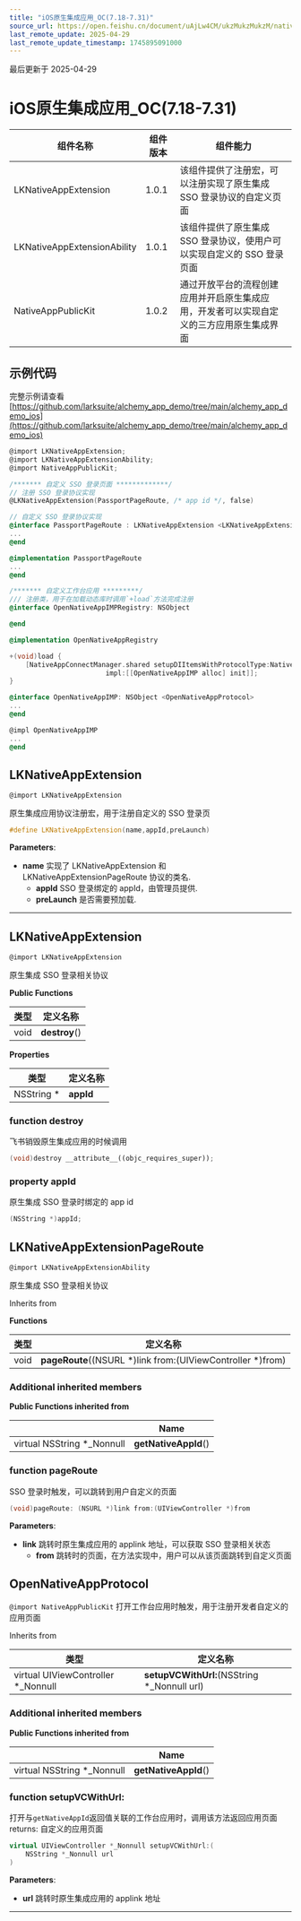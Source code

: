 ```yaml
---
title: "iOS原生集成应用_OC(7.18-7.31)"
source_url: https://open.feishu.cn/document/uAjLw4CM/ukzMukzMukzM/native-integration/open-scene-introduction/protocol-components/native-integrated-application/ios-nativeappextensionexternal_oc/ios-nativeappextensionexternal_oc-718
last_remote_update: 2025-04-29
last_remote_update_timestamp: 1745895091000
---
```

最后更新于 2025-04-29

# iOS原生集成应用_OC(7.18-7.31) 

|组件名称 | 组件版本 | 组件能力 |
| ---- | ------ | -------- |
| LKNativeAppExtension | 1.0.1 | 该组件提供了注册宏，可以注册实现了原生集成 SSO 登录协议的自定义页面 |
| LKNativeAppExtensionAbility | 1.0.1 | 该组件提供了原生集成 SSO 登录协议，使用户可以实现自定义的 SSO 登录页面 |
| NativeAppPublicKit | 1.0.2 | 通过开放平台的流程创建应用并开启原生集成应用，开发者可以实现自定义的三方应用原生集成界面 |

## 示例代码

完整示例请查看 [https://github.com/larksuite/alchemy_app_demo/tree/main/alchemy_app_demo_ios](https://github.com/larksuite/alchemy_app_demo/tree/main/alchemy_app_demo_ios)

```objectivec
@import LKNativeAppExtension;
@import LKNativeAppExtensionAbility;
@import NativeAppPublicKit;

/******* 自定义 SSO 登录页面 *************/
// 注册 SSO 登录协议实现
@LKNativeAppExtension(PassportPageRoute, /* app id */, false)

// 自定义 SSO 登录协议实现
@interface PassportPageRoute : LKNativeAppExtension <LKNativeAppExtensionPageRoute>
...
@end

@implementation PassportPageRoute
...
@end

/******* 自定义工作台应用 *********/
/// 注册类，用于在加载动态库时调用`+load`方法完成注册
@interface OpenNativeAppIMPRegistry: NSObject

@end

@implementation OpenNativeAppRegistry

+(void)load {
    [NativeAppConnectManager.shared setupDIItemsWithProtocolType:NativeAppProtocolTypeOpenNativeAppProtocol 
                        impl:[[OpenNativeAppIMP alloc] init]];
}

@interface OpenNativeAppIMP: NSObject <OpenNativeAppProtocol>
...
@end

@impl OpenNativeAppIMP
...
@end

```

## LKNativeAppExtension

`@import LKNativeAppExtension`

原生集成应用协议注册宏，用于注册自定义的 SSO 登录页 

```cpp
#define LKNativeAppExtension(name,appId,preLaunch)
```

**Parameters**: 

* **name** 实现了 LKNativeAppExtension 和 LKNativeAppExtensionPageRoute 协议的类名.
  * **appId** SSO 登录绑定的 appId，由管理员提供. 
  * **preLaunch** 是否需要预加载. 

-------------------------------

## LKNativeAppExtension
`@import LKNativeAppExtension`

原生集成 SSO 登录相关协议

**Public Functions**

|        类型     | 定义名称           |
| -------------- | -------------- |
| void | **destroy**() |

**Properties**

|        类型     | 定义名称           |
| -------------- | -------------- |
| NSString * | **appId** |

### **function destroy**

飞书销毁原生集成应用的时候调用

```cpp
(void)destroy __attribute__((objc_requires_super));
```

### **property appId**

原生集成 SSO 登录时绑定的 app id

```cpp
(NSString *)appId;
```

## LKNativeAppExtensionPageRoute
`@import LKNativeAppExtensionAbility`

原生集成 SSO 登录相关协议

Inherits from <NativeAppExtensionProtocol>

**Functions**

|        类型     | 定义名称           |
| -------------- | -------------- |
| void | **pageRoute**((NSURL *)link from:(UIViewController *)from) |

### Additional inherited members

**Public Functions inherited from <NativeAppExtensionProtocol>**

|                | Name           |
| -------------- | -------------- |
| virtual NSString *_Nonnull | **getNativeAppId**() |

### **function pageRoute**

SSO 登录时触发，可以跳转到用户自定义的页面

```cpp
(void)pageRoute: (NSURL *)link from:(UIViewController *)from
```

**Parameters**: 

* **link** 跳转时原生集成应用的 applink 地址，可以获取 SSO 登录相关状态
  * **from** 跳转时的页面，在方法实现中，用户可以从该页面跳转到自定义页面

## OpenNativeAppProtocol

`@import NativeAppPublicKit`
打开工作台应用时触发，用于注册开发者自定义的应用页面 

Inherits from <NativeAppExtensionProtocol>

|        类型     | 定义名称           |
| -------------- | -------------- |
| virtual UIViewController *_Nonnull | **setupVCWithUrl:**(NSString *_Nonnull url) |

### Additional inherited members

**Public Functions inherited from <NativeAppExtensionProtocol>**

|                | Name           |
| -------------- | -------------- |
| virtual NSString *_Nonnull | **getNativeAppId**() |

### **function setupVCWithUrl:**

打开与`getNativeAppId`返回值关联的工作台应用时，调用该方法返回应用页面 
returns: 自定义的应用页面 

```cpp
virtual UIViewController *_Nonnull setupVCWithUrl:(
    NSString *_Nonnull url
)
```

**Parameters**: 

* **url** 跳转时原生集成应用的 applink 地址

-------------------------------
